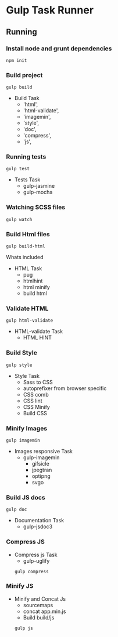 # Gulp Task Runner

## Running

### Install node and grunt dependencies
```
npm init
```

### Build project
```
gulp build

```
- Build Task
  - 'html',
  - 'html-validate',
  - 'imagemin',
  - 'style',
  - 'doc',
  - 'compress',
  - 'js',

### Running tests
```
gulp test

```
- Tests Task
  - gulp-jasmine
  - gulp-mocha

### Watching SCSS files

```
gulp watch

```

### Build Html files

```
gulp build-html
```

Whats included
- HTML Task 
  - pug 
  - htmlhint
  - html minify
  - build html
 
### Validate HTML
```
gulp html-validate
```
- HTML-validate Task
  - HTML HINT

### Build Style

```
gulp style
```
- Style Task
  - Sass to CSS
  - autoprefixer from browser specific
  - CSS comb
  - CSS lint
  - CSS Minify
  - Build CSS

### Minify Images
```
gulp imagemin
```

- Images responsive Task
  - gulp-imagemin
    - gifsicle
    - jpegtran
    - optipng
    - svgo 

### Build JS docs
```
gulp doc
```

- Documentation Task 
  - gulp-jsdoc3


### Compress JS

- Compress js Task
  - gulp-uglify
  ```
  gulp compress
  ```

### Minify JS
- Minify and Concat Js
  -  sourcemaps
  -  concat app.min.js
  -  Build build/js
  ```
  gulp js
  ```
